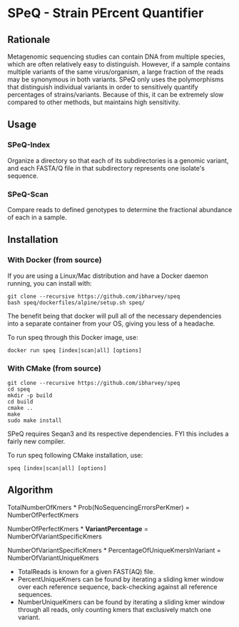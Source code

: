 # SPeQ - Strain PErcent Quantifier

## Rationale
Metagenomic sequencing studies can contain DNA from multiple species, which are often relatively easy to distinguish. However, if a sample contains multiple variants of the same virus/organism, a large fraction of the reads may be synonymous in both variants. SPeQ only uses the polymorphisms that distinguish individual variants in order to sensitively quantify percentages of strains/variants. Because of this, it can be extremely slow compared to other methods, but maintains high sensitivity.

## Usage
### SPeQ-Index
Organize a directory so that each of its subdirectories is a genomic variant, and each FASTA/Q file in that subdirectory represents one isolate's sequence. 


### SPeQ-Scan
Compare reads to defined genotypes to determine the fractional abundance of each in a sample.

## Installation
### With Docker (from source)
If you are using a Linux/Mac distribution and have a Docker daemon running, you can install with:
```
git clone --recursive https://github.com/ibharvey/speq
bash speq/dockerfiles/alpine/setup.sh speq/
```
The benefit being that docker will pull all of the necessary dependencies into a separate container from your OS, giving you less of a headache.

To run speq through this Docker image, use:
```
docker run speq [index|scan|all] [options]
```

### With CMake (from source)
```
git clone --recursive https://github.com/ibharvey/speq
cd speq
mkdir -p build
cd build
cmake ..
make
sudo make install

```
SPeQ requires Seqan3 and its respective dependencies. FYI this includes a fairly new compiler. 

To run speq following CMake installation, use:
```
speq [index|scan|all] [options]
```

## Algorithm

TotalNumberOfKmers * Prob(NoSequencingErrorsPerKmer) = NumberOfPerfectKmers

NumberOfPerfectKmers * **VariantPercentage** = NumberOfVariantSpecificKmers

NumberOfVariantSpecificKmers * PercentageOfUniqueKmersInVariant = NumberOfVariantUniqueKmers

- TotalReads is known for a given FAST(AQ) file.
- PercentUniqueKmers can be found by iterating a sliding kmer window over each reference sequence, back-checking against all reference sequences.
- NumberUniqueKmers can be found by iterating a sliding kmer window through all reads, only counting kmers that exclusively match one variant.

